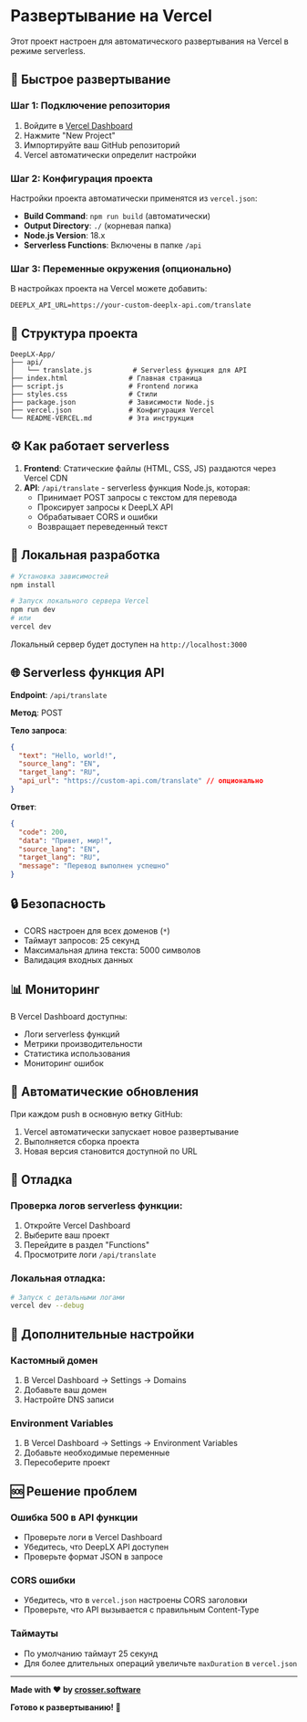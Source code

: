 # Развертывание на Vercel

Этот проект настроен для автоматического развертывания на Vercel в режиме serverless.

## 🚀 Быстрое развертывание

### Шаг 1: Подключение репозитория

1. Войдите в [Vercel Dashboard](https://vercel.com/dashboard)
2. Нажмите "New Project"
3. Импортируйте ваш GitHub репозиторий
4. Vercel автоматически определит настройки

### Шаг 2: Конфигурация проекта

Настройки проекта автоматически применятся из `vercel.json`:

- **Build Command**: `npm run build` (автоматически)
- **Output Directory**: `./` (корневая папка)
- **Node.js Version**: 18.x
- **Serverless Functions**: Включены в папке `/api`

### Шаг 3: Переменные окружения (опционально)

В настройках проекта на Vercel можете добавить:

```
DEEPLX_API_URL=https://your-custom-deeplx-api.com/translate
```

## 📁 Структура проекта

```
DeepLX-App/
├── api/
│   └── translate.js          # Serverless функция для API
├── index.html               # Главная страница
├── script.js                # Frontend логика
├── styles.css               # Стили
├── package.json             # Зависимости Node.js
├── vercel.json              # Конфигурация Vercel
└── README-VERCEL.md         # Эта инструкция
```

## ⚙️ Как работает serverless

1. **Frontend**: Статические файлы (HTML, CSS, JS) раздаются через Vercel CDN
2. **API**: `/api/translate` - serverless функция Node.js, которая:
   - Принимает POST запросы с текстом для перевода
   - Проксирует запросы к DeepLX API
   - Обрабатывает CORS и ошибки
   - Возвращает переведенный текст

## 🔧 Локальная разработка

```bash
# Установка зависимостей
npm install

# Запуск локального сервера Vercel
npm run dev
# или
vercel dev
```

Локальный сервер будет доступен на `http://localhost:3000`

## 🌐 Serverless функция API

**Endpoint**: `/api/translate`

**Метод**: POST

**Тело запроса**:
```json
{
  "text": "Hello, world!",
  "source_lang": "EN",
  "target_lang": "RU",
  "api_url": "https://custom-api.com/translate" // опционально
}
```

**Ответ**:
```json
{
  "code": 200,
  "data": "Привет, мир!",
  "source_lang": "EN",
  "target_lang": "RU",
  "message": "Перевод выполнен успешно"
}
```

## 🔒 Безопасность

- CORS настроен для всех доменов (`*`)
- Таймаут запросов: 25 секунд
- Максимальная длина текста: 5000 символов
- Валидация входных данных

## 📊 Мониторинг

В Vercel Dashboard доступны:

- Логи serverless функций
- Метрики производительности
- Статистика использования
- Мониторинг ошибок

## 🔄 Автоматические обновления

При каждом push в основную ветку GitHub:

1. Vercel автоматически запускает новое развертывание
2. Выполняется сборка проекта
3. Новая версия становится доступной по URL

## 🐛 Отладка

### Проверка логов serverless функции:

1. Откройте Vercel Dashboard
2. Выберите ваш проект
3. Перейдите в раздел "Functions"
4. Просмотрите логи `/api/translate`

### Локальная отладка:

```bash
# Запуск с детальными логами
vercel dev --debug
```

## 📝 Дополнительные настройки

### Кастомный домен

1. В Vercel Dashboard → Settings → Domains
2. Добавьте ваш домен
3. Настройте DNS записи

### Environment Variables

1. В Vercel Dashboard → Settings → Environment Variables
2. Добавьте необходимые переменные
3. Пересоберите проект

## 🆘 Решение проблем

### Ошибка 500 в API функции
- Проверьте логи в Vercel Dashboard
- Убедитесь, что DeepLX API доступен
- Проверьте формат JSON в запросе

### CORS ошибки
- Убедитесь, что в `vercel.json` настроены CORS заголовки
- Проверьте, что API вызывается с правильным Content-Type

### Таймауты
- По умолчанию таймаут 25 секунд
- Для более длительных операций увеличьте `maxDuration` в `vercel.json`

---

**Made with ❤️ by [crosser.software](https://crosser.software)**

**Готово к развертыванию! 🎉**
